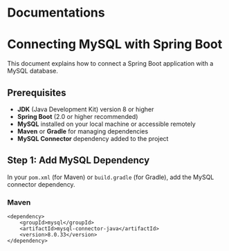 # Documentations
# Connecting MySQL with Spring Boot

This document explains how to connect a Spring Boot application with a MySQL database.

## Prerequisites

- **JDK** (Java Development Kit) version 8 or higher
- **Spring Boot** (2.0 or higher recommended)
- **MySQL** installed on your local machine or accessible remotely
- **Maven** or **Gradle** for managing dependencies
- **MySQL Connector** dependency added to the project

## Step 1: Add MySQL Dependency

In your `pom.xml` (for Maven) or `build.gradle` (for Gradle), add the MySQL connector dependency.

### Maven

```
<dependency>
    <groupId>mysql</groupId>
    <artifactId>mysql-connector-java</artifactId>
    <version>8.0.33</version>
</dependency>
